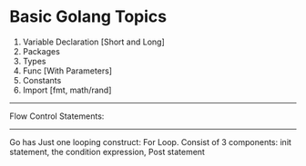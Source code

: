 # Basic Golang Topics

1) Variable Declaration [Short and Long]
2) Packages
3) Types
4) Func [With Parameters]
5) Constants
6) Import [fmt, math/rand]
____________________________________________
Flow Control Statements:
____________________________________________

Go has Just one looping construct: For Loop.
Consist of 3 components:
init statement, the condition expression, Post statement

